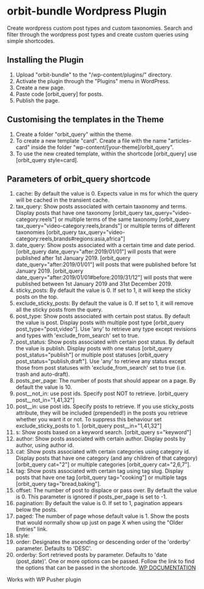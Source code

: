 # orbit-bundle Wordpress Plugin
Create wordpress custom post types and custom taxonomies. Search and filter through the wordpress post types and create custom queries using simple shortcodes.

## Installing the Plugin
1. Upload "orbit-bundle" to the "/wp-content/plugins/" directory.
2. Activate the plugin through the "Plugins" menu in WordPress.
3. Create a new page.
4. Paste code [orbit_query] for posts.
5. Publish the page.

## Customising the templates in the Theme
1. Create a folder "orbit_query" within the theme.
2. To create a new template "card". Create a file with the name "articles-card" inside the folder "wp-content/[your-theme]/orbit_query".
3. To use the new created template, within the shortcode [orbit_query] use [orbit_query style=card].  

## Parameters of orbit_query shortcode
1. cache: By default the value is 0. Expects value in ms for which the query will be cached in the transient cache.
2. tax_query: Show posts associated with certain taxonomy and terms. Display posts that have one taxonomy [orbit_query tax_query="video-category:reels"] or multiple terms of the same taxonomy [orbit_query tax_query="video-category:reels,brands"] or multiple terms of different taxonomies [orbit_query tax_query="video-category:reels,brands#regions:asia,africa"]
3. date_query: Show posts associated with a certain time and date period. [orbit_query date_query="after:2019/01/01"] will posts that were published after 1st January 2019. [orbit_query date_query="after:2019/01/01"] will posts that were published before 1st January 2019. [orbit_query date_query="after:2019/01/01#before:2019/31/12"] will posts that were published between 1st January 2019 and 31st December 2019.  
4. sticky_posts: By default the value is 0. If set to 1, it will keep the sticky posts on the top.
5. exclude_sticky_posts: By default the value is 0. If set to 1, it will remove all the sticky posts from the query.
6. post_type: Show posts associated with certain post status. By default the value is post. Display posts with multiple post type [orbit_query post_type="post,video"]. Use 'any' to retrieve any type except revisions and types with 'exclude_from_search' set to true.
7. post_status: Show posts associated with certain post status. By default the value is	publish. Display posts with one status [orbit_query post_status="publish"] or multiple post statuses [orbit_query post_status="publish,draft"]. Use 'any' to retrieve any status except those from post statuses with 'exclude_from_search' set to true (i.e. trash and auto-draft).
8. posts_per_page: The number of posts that should appear on a page. By default the value is 10.
9. post__not_in: use post ids. Specify post NOT to retrieve. [orbit_query post__not_in="1,41,32"]
10. post__in: use post ids. Specify posts to retrieve. If you use sticky_posts attribute, they will be included (prepended!) in the posts you retrieve whether you want it or not. To suppress this behaviour set exclude_sticky_posts to 1. [orbit_query post__in="1,41,32"]
11. s: Show posts based on a keyword search. [orbit_query s="keyword"]
12. author: Show posts associated with certain author. Display posts by author, using author id.
13. cat: Show posts associated with certain categories using category id. Display posts that have one category (and any children of that category) [orbit_query cat="2"] or multiple categories [orbit_query cat="2,6,7"].
14. tag: Show posts associated with certain tag using tag slug. Display posts that have one tag [orbit_query tag="cooking"] or multiple tags [orbit_query tag="bread,baking"].
15. offset: The number of post to displace or pass over. By default the value is 0. This parameter is ignored if posts_per_page is set to -1.
16. pagination: By default the value is 0. If set to 1, pagination appears below the posts.
17. paged: The number of page whose default value is 1. Show the posts that would normally show up just on page X when using the "Older Entries" link.
18. style:
19. order: Designates the ascending or descending order of the 'orderby' parameter. Defaults to 'DESC'.
20. orderby: Sort retrieved posts by parameter. Defaults to 'date (post_date)'. One or more options can be passed. Follow the link to find the options that can be passed in the shortcode. [WP DOCUMENTATION](https://developer.wordpress.org/reference/classes/wp_query/#order-orderby-parameters)



Works with WP Pusher plugin

